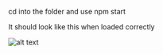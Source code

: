 cd into the folder and use npm start

It should look like this when loaded correctly

![alt text](http://url/to/img.png](https://i.imgur.com/yZkhFI1.png))
